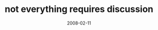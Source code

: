 ---
layout: base.njk
title : 'not everything requires discussion' 
view_title : 'not everything requires discussion' 
year : '2008' 
date : '2008-02-11' 
img_file : '/drawing/noteverythingrequiresdisscusion.png' 
html_file : 'noteverythingrequiresdisscusion' 
next_html : 'theskyispurple.html' 
year_order : '65' 
permalink : "title/{{html_file}}.html"
---